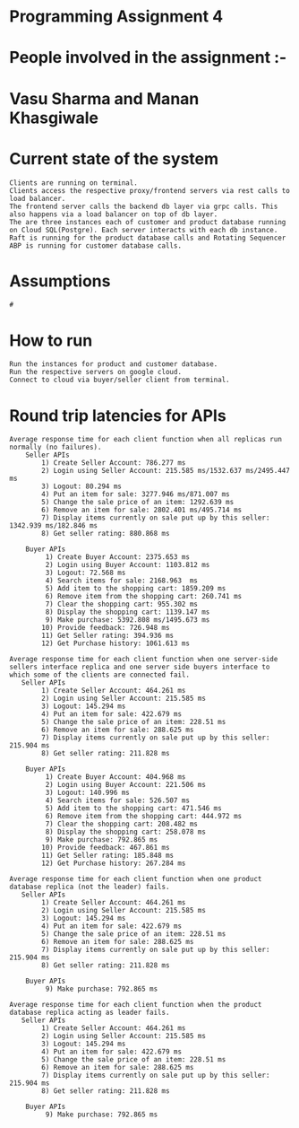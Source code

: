 # Programming Assignment 4
# People involved in the assignment :- 
# Vasu Sharma and Manan Khasgiwale

# Current state of the system
    Clients are running on terminal.
    Clients access the respective proxy/frontend servers via rest calls to load balancer.
    The frontend server calls the backend db layer via grpc calls. This also happens via a load balancer on top of db layer. 
    The are three instances each of customer and product database running on Cloud SQL(Postgre). Each server interacts with each db instance. 
    Raft is running for the product database calls and Rotating Sequencer ABP is running for customer database calls.

# Assumptions
    # 

# How to run
    Run the instances for product and customer database.
    Run the respective servers on google cloud.
    Connect to cloud via buyer/seller client from terminal.

# Round trip latencies for APIs
    Average response time for each client function when all replicas run normally (no failures).
        Seller APIs
            1) Create Seller Account: 786.277 ms
            2) Login using Seller Account: 215.585 ms/1532.637 ms/2495.447 ms
            3) Logout: 80.294 ms
            4) Put an item for sale: 3277.946 ms/871.007 ms
            5) Change the sale price of an item: 1292.639 ms
            6) Remove an item for sale: 2802.401 ms/495.714 ms
            7) Display items currently on sale put up by this seller: 1342.939 ms/182.846 ms
            8) Get seller rating: 880.868 ms

        Buyer APIs
             1) Create Buyer Account: 2375.653 ms
             2) Login using Buyer Account: 1103.812 ms
             3) Logout: 72.568 ms
             4) Search items for sale: 2168.963  ms
             5) Add item to the shopping cart: 1859.209 ms
             6) Remove item from the shopping cart: 260.741 ms
             7) Clear the shopping cart: 955.302 ms
             8) Display the shopping cart: 1139.147 ms
             9) Make purchase: 5392.808 ms/1495.673 ms
            10) Provide feedback: 726.948 ms
            11) Get Seller rating: 394.936 ms
            12) Get Purchase history: 1061.613 ms

    Average response time for each client function when one server-side sellers interface replica and one server side buyers interface to which some of the clients are connected fail.
       Seller APIs
            1) Create Seller Account: 464.261 ms
            2) Login using Seller Account: 215.585 ms
            3) Logout: 145.294 ms
            4) Put an item for sale: 422.679 ms
            5) Change the sale price of an item: 228.51 ms
            6) Remove an item for sale: 288.625 ms
            7) Display items currently on sale put up by this seller: 215.904 ms
            8) Get seller rating: 211.828 ms

        Buyer APIs
             1) Create Buyer Account: 404.968 ms
             2) Login using Buyer Account: 221.506 ms
             3) Logout: 140.996 ms
             4) Search items for sale: 526.507 ms
             5) Add item to the shopping cart: 471.546 ms
             6) Remove item from the shopping cart: 444.972 ms
             7) Clear the shopping cart: 208.482 ms
             8) Display the shopping cart: 258.078 ms
             9) Make purchase: 792.865 ms
            10) Provide feedback: 467.861 ms
            11) Get Seller rating: 185.848 ms
            12) Get Purchase history: 267.284 ms

    Average response time for each client function when one product database replica (not the leader) fails.
       Seller APIs
            1) Create Seller Account: 464.261 ms
            2) Login using Seller Account: 215.585 ms
            3) Logout: 145.294 ms
            4) Put an item for sale: 422.679 ms
            5) Change the sale price of an item: 228.51 ms
            6) Remove an item for sale: 288.625 ms
            7) Display items currently on sale put up by this seller: 215.904 ms
            8) Get seller rating: 211.828 ms

        Buyer APIs
             9) Make purchase: 792.865 ms

    Average response time for each client function when the product database replica acting as leader fails.
       Seller APIs
            1) Create Seller Account: 464.261 ms
            2) Login using Seller Account: 215.585 ms
            3) Logout: 145.294 ms
            4) Put an item for sale: 422.679 ms
            5) Change the sale price of an item: 228.51 ms
            6) Remove an item for sale: 288.625 ms
            7) Display items currently on sale put up by this seller: 215.904 ms
            8) Get seller rating: 211.828 ms

        Buyer APIs
             9) Make purchase: 792.865 ms